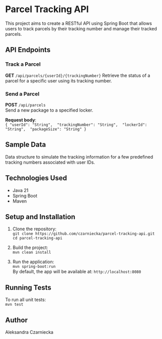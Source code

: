 # Parcel Tracking API

This project aims to create a RESTful API using Spring Boot that allows users to track parcels by their tracking number and manage their tracked parcels.

## API Endpoints

### Track a Parcel
**GET** `/api/parcels/{userId}/{trackingNumber}`
Retrieve the status of a parcel for a specific user using its tracking number.
### Send a Parcel
**POST** `/api/parcels`  
Send a new package to a specified locker.

**Request body**:  
`{ "userId": "String", 
"trackingNumber": "String", 
"lockerId": "String", 
"packageSize": "String" }`

## Sample Data

Data structure to simulate the tracking information for a few predefined tracking numbers associated with user IDs.

## Technologies Used

- Java 21
- Spring Boot
- Maven

## Setup and Installation

1. Clone the repository:  
   `git clone https://github.com/czarniecka/parcel-tracking-api.git`  
   `cd parcel-tracking-api`

2. Build the project:  
   `mvn clean install`

3. Run the application:  
   `mvn spring-boot:run`  
   By default, the app will be available at: `http://localhost:8080`



## Running Tests

To run all unit tests:  
`mvn test`

## Author

Aleksandra Czarniecka